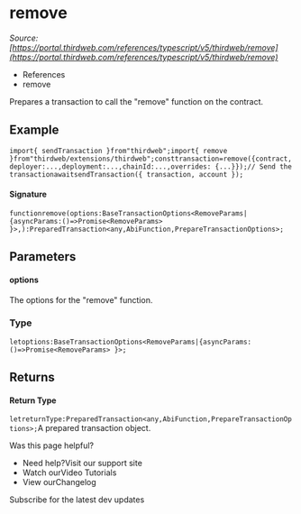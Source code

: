 # remove

*Source: [https://portal.thirdweb.com/references/typescript/v5/thirdweb/remove](https://portal.thirdweb.com/references/typescript/v5/thirdweb/remove)*

* References
* remove

Prepares a transaction to call the "remove" function on the contract.

## Example

`import{ sendTransaction }from"thirdweb";import{ remove }from"thirdweb/extensions/thirdweb";consttransaction=remove({contract,deployer:...,deployment:...,chainId:...,overrides: {...}});// Send the transactionawaitsendTransaction({ transaction, account });`
#### Signature

`functionremove(options:BaseTransactionOptions<RemoveParams|{asyncParams:()=>Promise<RemoveParams> }>,):PreparedTransaction<any,AbiFunction,PrepareTransactionOptions>;`
## Parameters

#### options

The options for the "remove" function.

### Type

`letoptions:BaseTransactionOptions<RemoveParams|{asyncParams:()=>Promise<RemoveParams> }>;`
## Returns

#### Return Type

`letreturnType:PreparedTransaction<any,AbiFunction,PrepareTransactionOptions>;`A prepared transaction object.

Was this page helpful?

* Need help?Visit our support site
* Watch ourVideo Tutorials
* View ourChangelog

Subscribe for the latest dev updates

